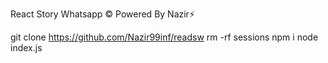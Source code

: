 React Story Whatsapp
© Powered By Nazir⚡

git clone https://github.com/Nazir99inf/readsw
rm -rf sessions
npm i
node index.js
